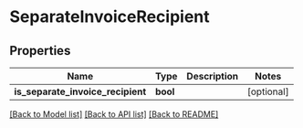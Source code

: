 # SeparateInvoiceRecipient

## Properties

 Name                              | Type     | Description | Notes      
-----------------------------------|----------|-------------|------------
 **is_separate_invoice_recipient** | **bool** |             | [optional] 

[[Back to Model list]](../README.md#documentation-for-models) [[Back to API list]](../README.md#documentation-for-api-endpoints) [[Back to README]](../README.md)



